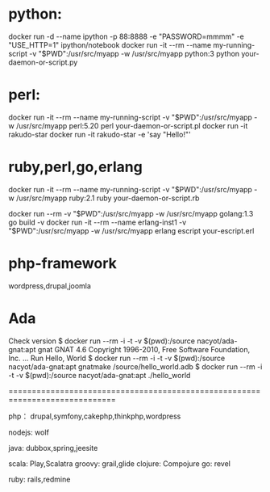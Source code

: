 python:
========================================================================
docker run -d --name ipython -p 88:8888 -e "PASSWORD=mmmm" -e "USE_HTTP=1" ipython/notebook
docker run -it --rm --name my-running-script -v "$PWD":/usr/src/myapp -w /usr/src/myapp python:3 python your-daemon-or-script.py

perl:
===================
docker run -it --rm --name my-running-script -v "$PWD":/usr/src/myapp -w /usr/src/myapp perl:5.20 perl your-daemon-or-script.pl
docker run -it rakudo-star
docker run -it rakudo-star -e 'say "Hello!"'
 

ruby,perl,go,erlang
==============================

docker run -it --rm --name my-running-script -v "$PWD":/usr/src/myapp -w /usr/src/myapp ruby:2.1 ruby your-daemon-or-script.rb

docker run --rm -v "$PWD":/usr/src/myapp -w /usr/src/myapp golang:1.3 go build -v
docker run -it --rm --name erlang-inst1 -v "$PWD":/usr/src/myapp -w /usr/src/myapp erlang escript your-escript.erl



php-framework
===================================================================================
wordpress,drupal,joomla


Ada
======================================
Check version
$ docker run --rm -i -t -v $(pwd):/source nacyot/ada-gnat:apt gnat
GNAT 4.6
Copyright 1996-2010, Free Software Foundation, Inc.
...
Run Hello, World
$ docker run --rm -i -t -v $(pwd):/source nacyot/ada-gnat:apt gnatmake /source/hello_world.adb
$ docker run --rm -i -t -v $(pwd):/source nacyot/ada-gnat:apt ./hello_world

=============================================================================



php：
  drupal,symfony,cakephp,thinkphp,wordpress
  
  
nodejs: 
  wolf
  
java:
  dubbox,spring,jeesite
  
scala:
   Play,Scalatra
groovy:
   grail,glide
clojure:
   Compojure
go:
   revel


ruby:
   rails,redmine
